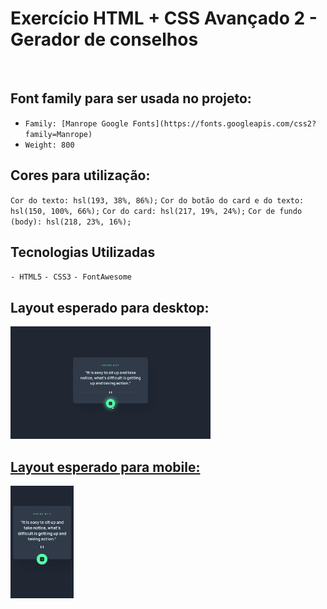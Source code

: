 ## <h1>Exercício HTML + CSS Avançado 2 - Gerador de conselhos</h1>

<br>

## Font family para ser usada no projeto:

- `Family: [Manrope Google Fonts](https://fonts.googleapis.com/css2?family=Manrope)`
- `Weight: 800`
  
## Cores para utilização:

`Cor do texto: hsl(193, 38%, 86%);`
`Cor do botão do card e do texto: hsl(150, 100%, 66%);`
`Cor do card: hsl(217, 19%, 24%);`
`Cor de fundo (body): hsl(218, 23%, 16%);`

## Tecnologias Utilizadas

`- HTML5`
`- CSS3`
`- FontAwesome`

## Layout esperado para desktop:

<div align="left">
  <a href="https://github.com/RobertCastro86">
    <img height="180em" src="design/active-states.jpg"/>
</div>



## Layout esperado para mobile:

<div align="left">
  <a href="https://github.com/RobertCastro86">
    <img height="180em" src="design/mobile-design.jpg"/>
</div>
